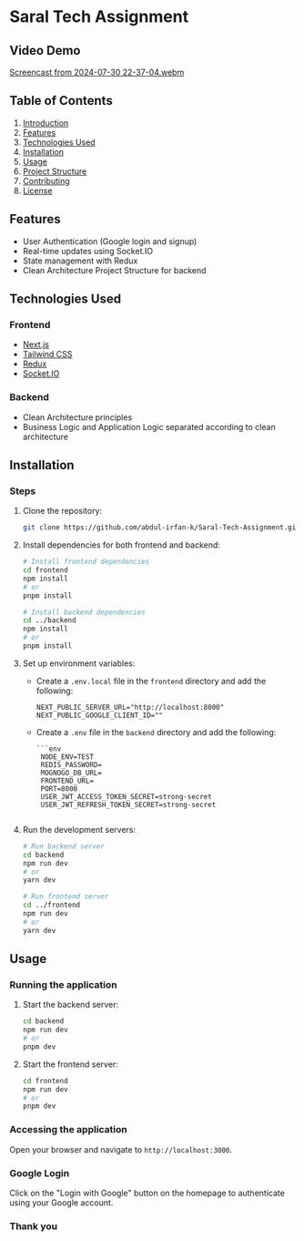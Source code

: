 # Saral Tech Assignment

## Video Demo

[Screencast from 2024-07-30 22-37-04.webm](https://github.com/user-attachments/assets/22cb8e5a-d9dd-48ee-a533-4bad65cb05d0)

## Table of Contents

1. [Introduction](#introduction)
2. [Features](#features)
3. [Technologies Used](#technologies-used)
4. [Installation](#installation)
5. [Usage](#usage)
6. [Project Structure](#project-structure)
7. [Contributing](#contributing)
8. [License](#license)

## Features

- User Authentication (Google login and signup)
- Real-time updates using Socket.IO
- State management with Redux
- Clean Architecture Project Structure for backend

## Technologies Used

### Frontend

- [Next.js](https://nextjs.org/)
- [Tailwind CSS](https://tailwindcss.com/)
- [Redux](https://redux.js.org/)
- [Socket.IO](https://socket.io/)

### Backend

- Clean Architecture principles
- Business Logic and Application Logic separated according to clean architecture

## Installation

### Steps

1.  Clone the repository:

    ```bash
    git clone https://github.com/abdul-irfan-k/Saral-Tech-Assignment.git
    ```

2.  Install dependencies for both frontend and backend:

    ```bash
    # Install frontend dependencies
    cd frontend
    npm install
    # or
    pnpm install

    # Install backend dependencies
    cd ../backend
    npm install
    # or
    pnpm install
    ```

3.  Set up environment variables:

    - Create a `.env.local` file in the `frontend` directory and add the following:

      ```env
      NEXT_PUBLIC_SERVER_URL="http://localhost:8000"
      NEXT_PUBLIC_GOOGLE_CLIENT_ID=""
      ```

    - Create a `.env` file in the `backend` directory and add the following:

          ```env
           NODE_ENV=TEST
           REDIS_PASSWORD=
           MOGNOGO_DB_URL=
           FRONTEND_URL=
           PORT=8000
           USER_JWT_ACCESS_TOKEN_SECRET=strong-secret
           USER_JWT_REFRESH_TOKEN_SECRET=strong-secret

    ```

    ```

4.  Run the development servers:

    ```bash
    # Run backend server
    cd backend
    npm run dev
    # or
    yarn dev

    # Run frontend server
    cd ../frontend
    npm run dev
    # or
    yarn dev
    ```

## Usage

### Running the application

1. Start the backend server:

   ```bash
   cd backend
   npm run dev
   # or
   pnpm dev
   ```

2. Start the frontend server:

   ```bash
   cd frontend
   npm run dev
   # or
   pnpm dev
   ```

### Accessing the application

Open your browser and navigate to `http://localhost:3000`.

### Google Login

Click on the "Login with Google" button on the homepage to authenticate using your Google account.

### Thank you
